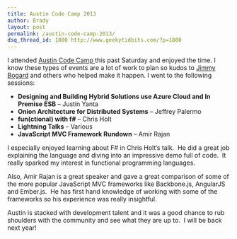 ```yaml
---
title: Austin Code Camp 2013
author: Brady
layout: post
permalink: /austin-code-camp-2013/
dsq_thread_id: 1800 http://www.geekytidbits.com/?p=1800
---
```

I attended <a href="http://codecamp13.adnug.org/" target="_blank">Austin Code Camp </a>this past Saturday and enjoyed the time. I know these types of events are a lot of work to plan so kudos to <a href="https://twitter.com/jbogard" target="_blank">Jimmy Bogard</a> and others who helped make it happen. I went to the following sessions:

  * **Designing and Building Hybrid Solutions use Azure Cloud and In Premise ESB** &#8211; Justin Yanta
  * **Onion Architecture for Distributed Systems** &#8211; Jeffrey Palermo
  * **fun(ctional) with f#** &#8211; Chris Holt
  * **Lightning Talks** &#8211; Various
  * **JavaScript MVC Framework Rundown** &#8211; Amir Rajan

I especially enjoyed learning about F# in Chris Holt&#8217;s talk.  He did a great job explaining the language and diving into an impressive demo full of code.  It really sparked my interest in functional programming languages.

Also, Amir Rajan is a great speaker and gave a great comparison of some of the more popular JavaScript MVC frameworks like Backbone.js, AngularJS and Ember.js.  He has first hand knowledge of working with some of the frameworks so his experience was really insightful.

Austin is stacked with development talent and it was a good chance to rub shoulders with the community and see what they are up to.  I will be back next year!

&nbsp;

